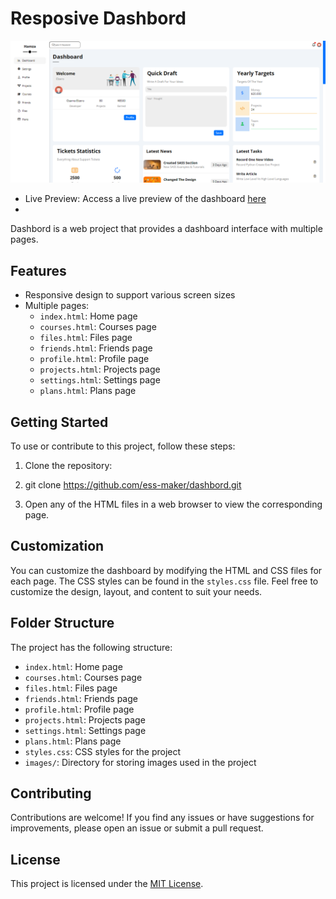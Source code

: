 # Resposive Dashbord
![dashbord  Page Preview](imges/Picture.png)
- Live Preview: Access a live preview of the dashboard [here](https://ess-maker.github.io/dashbord/)
- 
Dashbord is a web project that provides a dashboard interface with multiple pages.

## Features

- Responsive design to support various screen sizes
- Multiple pages:
  - `index.html`: Home page
  - `courses.html`: Courses page
  - `files.html`: Files page
  - `friends.html`: Friends page
  - `profile.html`: Profile page
  - `projects.html`: Projects page
  - `settings.html`: Settings page
  - `plans.html`: Plans page

## Getting Started

To use or contribute to this project, follow these steps:

1. Clone the repository:
2. git clone https://github.com/ess-maker/dashbord.git

2. Open any of the HTML files in a web browser to view the corresponding page.

## Customization

You can customize the dashboard by modifying the HTML and CSS files for each page. The CSS styles can be found in the `styles.css` file. Feel free to customize the design, layout, and content to suit your needs.

## Folder Structure

The project has the following structure:

- `index.html`: Home page
- `courses.html`: Courses page
- `files.html`: Files page
- `friends.html`: Friends page
- `profile.html`: Profile page
- `projects.html`: Projects page
- `settings.html`: Settings page
- `plans.html`: Plans page
- `styles.css`: CSS styles for the project
- `images/`: Directory for storing images used in the project

## Contributing

Contributions are welcome! If you find any issues or have suggestions for improvements, please open an issue or submit a pull request.

## License

This project is licensed under the [MIT License](LICENSE).
